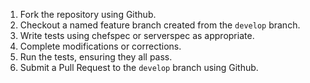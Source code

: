 1. Fork the repository using Github.
1. Checkout a named feature branch created from the `develop` branch.
1. Write tests using chefspec or serverspec as appropriate.
1. Complete modifications or corrections.
1. Run the tests, ensuring they all pass.
1. Submit a Pull Request to the `develop` branch using Github.
